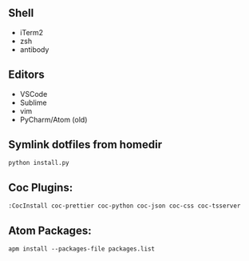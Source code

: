 ## Shell
- iTerm2
- zsh
- antibody

## Editors
- VSCode
- Sublime
- vim
- PyCharm/Atom (old)

## Symlink dotfiles from homedir
`python install.py`

## Coc Plugins:
`:CocInstall coc-prettier coc-python coc-json coc-css coc-tsserver`

## Atom Packages:
`apm install --packages-file packages.list`
